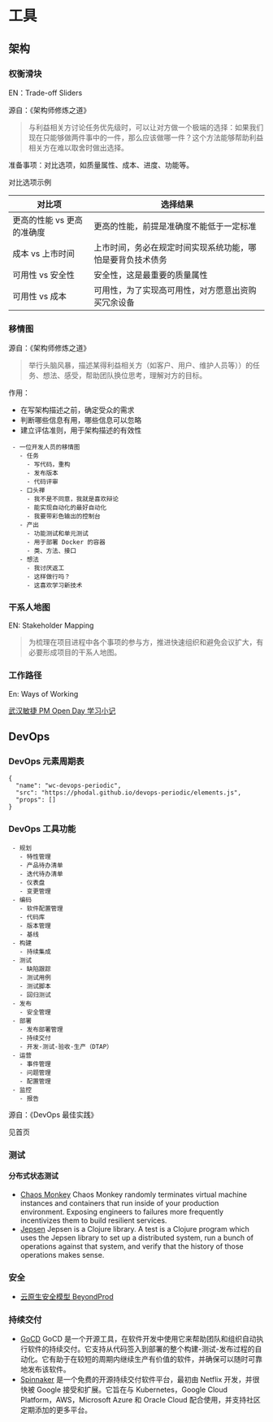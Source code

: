 # 工具

## 架构


### 权衡滑块

EN：Trade-off Sliders

源自：《架构师修炼之道》

> 与利益相关方讨论任务优先级时，可以让对方做一个极端的选择：如果我们现在只能够做两件事中的一件，那么应该做哪一件？这个方法能够帮助利益相关方在难以取舍时做出选择。

准备事项：对比选项，如质量属性、成本、进度、功能等。

对比选项示例

| 对比项 | 选择结果  |
|-|-|
| 更高的性能 vs 更高的准确度 | 更高的性能，前提是准确度不能低于一定标准 |
| 成本 vs 上市时间 | 上市时间，务必在规定时间实现系统功能，哪怕是要背负技术债务 |
| 可用性 vs 安全性 | 安全性，这是最重要的质量属性 |
| 可用性 vs 成本   | 可用性，为了实现高可用性，对方愿意出资购买冗余设备 | 

### 移情图

源自：《架构师修炼之道》

> 举行头脑风暴，描述某得利益相关方（如客户、用户、维护人员等））的任务、想法、感受，帮助团队换位思考，理解对方的目标。

作用：

 - 在写架构描述之前，确定受众的需求
 - 判断哪些信息有用，哪些信息可以忽略
 - 建立评估准则，用于架构描述的有效性

```quadrant
 - 一位开发人员的移情图
   - 任务
     - 写代码，重构
     - 发布版本
     - 代码评审
   - 口头禅
     - 我不是不同意，我就是喜欢辩论
     - 能实现自动化的最好自动化
     - 我要带彩色输出的控制台
   - 产出
     - 功能测试和单元测试
     - 用于部署 Docker 的容器
     - 类、方法、接口
   - 想法
     - 我讨厌返工
     - 这样做行吗？
     - 这喜欢学习新技术
```

### 干系人地图

EN: Stakeholder Mapping

> 为梳理在项目进程中各个事项的参与方，推进快速组织和避免会议扩大，有必要形成项目的干系人地图。


### 工作路径

En: Ways of Working

[武汉敏捷 PM Open Day 学习小记](https://www.jianshu.com/p/afac945a1d27)

## DevOps

### DevOps 元素周期表

```webcomponents-test
{
  "name": "wc-devops-periodic",
  "src": "https://phodal.github.io/devops-periodic/elements.js",
  "props": []
}
```

### DevOps 工具功能

```process-step
 - 规划
   - 特性管理
   - 产品待办清单
   - 迭代待办清单
   - 仪表盘
   - 变更管理
 - 编码
   - 软件配置管理
   - 代码库
   - 版本管理
   - 基线
 - 构建 
   - 持续集成
 - 测试
   - 缺陷跟踪
   - 测试用例
   - 测试脚本
   - 回归测试
 - 发布
   - 安全管理
 - 部署
   - 发布部署管理
   - 持续交付
   - 开发-测试-验收-生产（DTAP）
 - 运营
   - 事件管理
   - 问题管理
   - 配置管理
 - 监控
   - 报告
```

源自：《DevOps 最佳实践》

见首页

### 测试

#### 分布式状态测试

 - [Chaos Monkey](https://github.com/Netflix/chaosmonkey) Chaos Monkey randomly terminates virtual machine instances and containers that run inside of your production environment. Exposing engineers to failures more frequently incentivizes them to build resilient services.
 - [Jepsen](https://github.com/jepsen-io/jepsen) Jepsen is a Clojure library. A test is a Clojure program which uses the Jepsen library to set up a distributed system, run a bunch of operations against that system, and verify that the history of those operations makes sense.

### 安全

 - [云原生安全模型 BeyondProd](https://cloud.google.com/security/beyondprod/)

### 持续交付

 - [GoCD](https://www.gocd.org/) GoCD 是一个开源工具，在软件开发中使用它来帮助团队和组织自动执行软件的持续交付。它支持从代码签入到部署的整个构建-测试-发布过程的自动化。它有助于在较短的周期内继续生产有价值的软件，并确保可以随时可靠地发布该软件。
 - [Spinnaker](https://www.spinnaker.io/) 是一个免费的开源持续交付软件平台，最初由 Netflix 开发，并很快被 Google 接受和扩展。它旨在与 Kubernetes，Google Cloud Platform，AWS，Microsoft Azure 和 Oracle Cloud 配合使用，并支持社区定期添加的更多平台。
